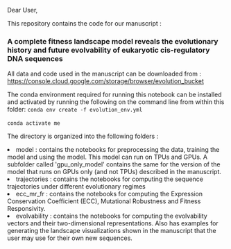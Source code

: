 Dear User,

This repository contains the code for our manuscript : 

### A complete fitness landscape model reveals the evolutionary history and future evolvability of eukaryotic cis-regulatory DNA sequences

All data and code used in the manuscript can be downloaded from : https://console.cloud.google.com/storage/browser/evolution_bucket

The conda environment required for running this notebook can be installed and activated by running the following on the command line from within this folder: 
<code>conda env create -f evolution_env.yml </code>  \
<code>conda activate me</code>


The directory is organized into the following folders :
<li> model : contains the notebooks for preprocessing the data, training the model and using the model. This model can run on TPUs and GPUs. A subfolder called 'gpu_only_model' contains the same for the version of the model that runs on GPUs only (and not TPUs) described in the manuscript.
    
<li> trajectories : contains the notebooks for computing the sequence trajectories under different evolutionary regimes
    
<li> ecc_mr_fr : contains the notebooks for computing the Expression Conservation Coefficient (ECC), Mutational Robustness and Fitness Responsivity.
    
<li> evolvability : contains the notebooks for computing the evolvability vectors and their two-dimensional representations. Also has examples for generating the landscape visualizations shown in the manuscript that the user may use for their own new sequences.
    